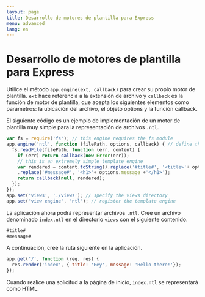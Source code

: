 ```yaml
---
layout: page
title: Desarrollo de motores de plantilla para Express
menu: advanced
lang: es
---
```


# Desarrollo de motores de plantilla para Express

Utilice el método `app.engine(ext, callback)` para crear su propio motor de plantilla. `ext` hace referencia a la extensión de archivo y `callback` es la función de motor de plantilla, que acepta los siguientes elementos como parámetros: la ubicación del archivo, el objeto options y la función callback.

El siguiente código es un ejemplo de implementación de un motor de plantilla muy simple para la representación de archivos `.ntl`.

```js
var fs = require('fs'); // this engine requires the fs module
app.engine('ntl', function (filePath, options, callback) { // define the template engine
  fs.readFile(filePath, function (err, content) {
    if (err) return callback(new Error(err));
    // this is an extremely simple template engine
    var rendered = content.toString().replace('#title#', '<title>'+ options.title +'</title>')
    .replace('#message#', '<h1>'+ options.message +'</h1>');
    return callback(null, rendered);
  });
});
app.set('views', './views'); // specify the views directory
app.set('view engine', 'ntl'); // register the template engine
```

La aplicación ahora podrá representar archivos `.ntl`. Cree un archivo denominado `index.ntl` en el directorio `views` con el siguiente contenido.

```js
#title#
#message#
```
A continuación, cree la ruta siguiente en la aplicación.

```js
app.get('/', function (req, res) {
  res.render('index', { title: 'Hey', message: 'Hello there!'});
});
```
Cuando realice una solicitud a la página de inicio, `index.ntl` se representará como HTML.

